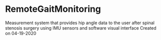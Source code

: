 # RemoteGaitMonitoring
Measurement system that provides hip angle data to the user after spinal stenosis surgery using IMU sensors and software visual interface
Created on 04-19-2020
